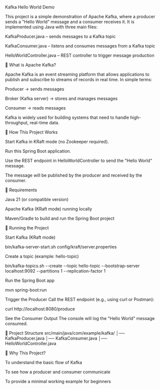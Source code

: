 Kafka Hello World Demo

This project is a simple demonstration of Apache Kafka, where a producer sends a "Hello World" message and a consumer receives it. It is implemented using Java with three main files:

KafkaProducer.java – sends messages to a Kafka topic

KafkaConsumer.java – listens and consumes messages from a Kafka topic

HelloWorldController.java – REST controller to trigger message production

🔹 What is Apache Kafka?

Apache Kafka is an event streaming platform that allows applications to publish and subscribe to streams of records in real time. In simple terms:

Producer → sends messages

Broker (Kafka server) → stores and manages messages

Consumer → reads messages

Kafka is widely used for building systems that need to handle high-throughput, real-time data.

🔹 How This Project Works

Start Kafka in KRaft mode (no Zookeeper required).

Run this Spring Boot application.

Use the REST endpoint in HelloWorldController to send the "Hello World" message.

The message will be published by the producer and received by the consumer.

🔹 Requirements

Java 21 (or compatible version)

Apache Kafka (KRaft mode) running locally

Maven/Gradle to build and run the Spring Boot project

🔹 Running the Project

Start Kafka (KRaft mode)

bin/kafka-server-start.sh config/kraft/server.properties


Create a topic (example: hello-topic)

bin/kafka-topics.sh --create --topic hello-topic --bootstrap-server localhost:9092 --partitions 1 --replication-factor 1


Run the Spring Boot app

mvn spring-boot:run


Trigger the Producer
Call the REST endpoint (e.g., using curl or Postman):

curl http://localhost:8080/produce


See the Consumer Output
The console will log the "Hello World" message consumed.

🔹 Project Structure
src/main/java/com/example/kafka/
│── KafkaProducer.java
│── KafkaConsumer.java
│── HelloWorldController.java

🔹 Why This Project?

To understand the basic flow of Kafka

To see how a producer and consumer communicate

To provide a minimal working example for beginners
